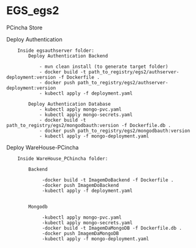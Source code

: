 # EGS_egs2
PCincha Store

Deploy Authentication

		Inside egsauthserver folder:
			Deploy Authentication Backend

				- mvn clean install (to generate target folder)
				- docker build -t path_to_registry/egs2/authserver-deployment:version -f Dockerfile .
				- docker push path_to_registry/egs2/authserver-deployment:version
				- kubectl apply -f deployment.yaml

			Deploy Authentication Database
				- kubectl apply mongo-pvc.yaml
				- kubectl apply mongo-secrets.yaml
				- docker build -t path_to_registry/egs2/mongodbauth:version -f Dockerfile.db .
				- docker push path_to_registry/egs2/mongodbauth:version
				- kubectl apply -f mongo-deployment.yaml

  
Deploy WareHouse-PCincha

		Inside WareHouse_PChincha folder:

			Backend

				 -docker build -t ImagemDoBackend -f Dockerfile .
				 -docker push ImagemDoBackend
				 -kubectl apply -f deployment.yaml


			Mongodb

				 -kubectl apply mongo-pvc.yaml
				 -kubectl apply mongo-secrets.yaml
				 -docker build -t ImagemDaMongoDB -f Dockerfile.db .
				 -docker push ImagemDaMongoDB
				 -kubectl apply -f mongo-deployment.yaml

